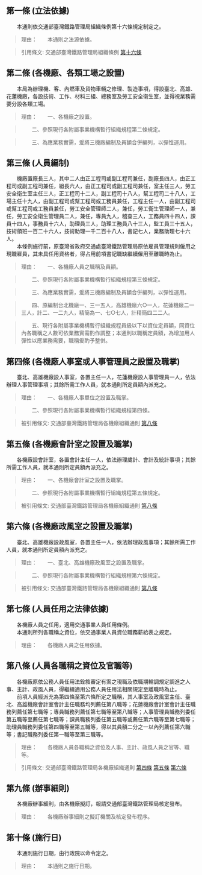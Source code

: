 第一條 (立法依據)
-----------------
　　本通則依交通部臺灣鐵路管理局組織條例第十六條規定制定之。  
> 理由：　　本通則之法源依據。

> 引用條文: 交通部臺灣鐵路管理局組織條例 [第十六條](../../交通建設/鐵路/交通部臺灣鐵路管理局組織條例.md#第十六條-各附屬事業機構之設置)



第二條 (各機廠、各類工場之設置)
-------------------------------
　　本局為辦理機、客、內燃車及貨物車輛之修理、製造事項，得設臺北、高雄、花蓮機廠，各設技術、工作、材料三組、總務室及勞工安全衛生室，並得視業務需要分設各類工場。  
> 理由：　　一、各機廠之設置。

> 　　二、參照現行各附屬事業機構暫行組織規程第二條規定。

> 　　三、為應業務實需，爰將三機廠編制及員額合併編列，以彈性運用。



第三條 (人員編制)
-----------------
　　機廠置廠長三人，其中二人由正工程司或副工程司兼任，副廠長四人，由正工程司或副工程司兼任，組長六人，由正工程司或副工程司兼任，室主任三人，勞工安全衛生室主任三人，正工程司十二人，副工程司十八人，幫工程司二十八人，工場主任十九人，由副工程司或幫工程司或工務員兼任，工程主任一人，由副工程司或幫工程司或工務員兼任，勞工安全管理師二人，兼任，勞工衛生管理師一人，兼任，勞工安全衛生管理員二人，兼任，專員九人，稽查三人，工務員四十四人，課員十四人，事務員十六人，助理員三人，助理工務員八十三人，監工員三十五人，技術領班一百二十六人，技術助理一千二百十八人，書記七人，業務助理七十六人。  
　　本條例施行前，原臺灣省政府交通處臺灣鐵路管理局原依雇員管理規則僱用之現職雇員，其未具任用資格者，得占用前項書記職缺繼續僱用至離職時為止。  
> 理由：　　一、各機廠人員之職稱及員額。

> 　　二、參照現行各附屬事業機構暫行組織規程第三條規定。

> 　　三、為應業務實需，爰將三機廠編制及員額合併編列，以彈性運用。

> 　　四、原編制台北機廠一、三一五人，高雄機廠六○一人，花蓮機廠二一三人，計二、一二九人，精簡為一、七○七人，計精簡四二二人。

> 　　五、現行各附屬事業機構暫行組織規程員級以下以資位定員額，同資位內各職稱之人數可依業務實需酌作調整；本通則以職稱定員額，為增加用人彈性以應業務需要，職稱爰酌予整併。



第四條 (各機廠人事室或人事管理員之設置及職掌)
---------------------------------------------
　　臺北、高雄機廠設人事室，各置主任一人，花蓮機廠設人事管理員一人，依法辦理人事管理事項；其餘所需工作人員，就本通則所定員額內派充之。  
> 理由：　　一、各機廠人事單位之設置及職掌。

> 　　二、參照現行各附屬事業機構暫行組織規程第四條。

> 被引用條文: 交通部臺灣鐵路管理局各機廠組織通則 [第八條](../../交通建設/鐵路/交通部臺灣鐵路管理局各機廠組織通則.md#第八條-人員各職稱之資位及官職等)



第五條 (各機廠會計室之設置及職掌)
---------------------------------
　　各機廠設會計室，各置會計主任一人，依法辦理歲計、會計及統計事項；其餘所需工作人員，就本通則所定員額內派充之。  
> 理由：　　一、各機廠會計室之設置及職掌。

> 　　二、參照現行各附屬事業機構暫行組織規程第五條規定。

> 被引用條文: 交通部臺灣鐵路管理局各機廠組織通則 [第八條](../../交通建設/鐵路/交通部臺灣鐵路管理局各機廠組織通則.md#第八條-人員各職稱之資位及官職等)



第六條 (各機廠政風室之設置及職掌)
---------------------------------
　　臺北、高雄機廠設政風室，各置主任一人，依法辦理政風事項；其餘所需工作人員，就本通則所定員額內派充之。  
> 理由：　　一、臺北、高雄機廠政風室之設置及職掌。

> 　　二、參照現行各附屬事業機構暫行組織規程第六條規定。

> 被引用條文: 交通部臺灣鐵路管理局各機廠組織通則 [第八條](../../交通建設/鐵路/交通部臺灣鐵路管理局各機廠組織通則.md#第八條-人員各職稱之資位及官職等)



第七條 (人員任用之法律依據)
---------------------------
　　各機廠人員之任用，適用交通事業人員任用條例。  
　　本通則所列各職稱之資位，依交通事業人員資位職務薪給表之規定。  
> 理由：　　各機廠人員之任用依據。



第八條 (人員各職稱之資位及官職等)
---------------------------------
　　各機廠原依公務人員任用法銓敘審定有案之現職及依職期輪調規定調進之人事、主計、政風人員，得繼續適用公務人員任用法相關規定至離職時為止。  
　　前項人員經派充為第四條至第六條所定之職稱，其人事室及政風室主任、臺北、高雄機廠會計室會計主任職務均列薦任第八職等；花蓮機廠會計室會計主任職務列薦任第七職等；專員職務列薦任第七職等至第八職等；人事管理員職務列委任第五職等至薦任第七職等；課員職務列委任第五職等或薦任第六職等至第七職等；助理員職務列委任第四職等至第五職等，得以其員額二分之一以內列薦任第六職等；書記職務列委任第一職等至第三職等。  
> 理由：　　各機廠人員各職稱之資位及人事、主計、政風人員之官等、職等。

> 引用條文: 交通部臺灣鐵路管理局各機廠組織通則 [第四條](../../交通建設/鐵路/交通部臺灣鐵路管理局各機廠組織通則.md#第四條-各機廠人事室或人事管理員之設置及職掌) [第五條](../../交通建設/鐵路/交通部臺灣鐵路管理局各機廠組織通則.md#第五條-各機廠會計室之設置及職掌) [第六條](../../交通建設/鐵路/交通部臺灣鐵路管理局各機廠組織通則.md#第六條-各機廠政風室之設置及職掌)



第九條 (辦事細則)
-----------------
　　各機廠辦事細則，由各機廠擬訂，報請交通部臺灣鐵路管理局核定發布。  
> 理由：　　各機廠辦事細則之擬訂機關及核定發布程序。



第十條 (施行日)
---------------
　　本通則施行日期，由行政院以命令定之。  
> 理由：　　本通則之施行日期。